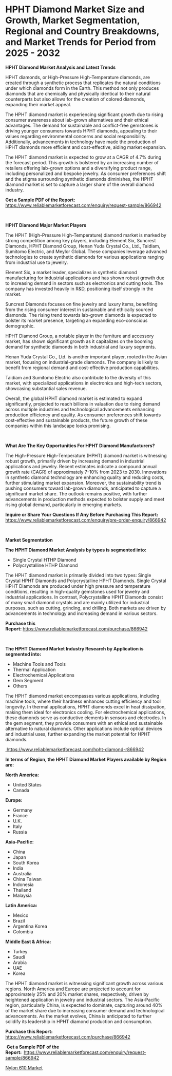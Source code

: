 <p><h1>HPHT Diamond Market Size and Growth, Market Segmentation, Regional and Country Breakdowns, and Market Trends for Period from 2025 -  2032</h1></p><p><strong>HPHT Diamond Market Analysis and Latest Trends</strong></p>
<p><p>HPHT diamonds, or High-Pressure High-Temperature diamonds, are created through a synthetic process that replicates the natural conditions under which diamonds form in the Earth. This method not only produces diamonds that are chemically and physically identical to their natural counterparts but also allows for the creation of colored diamonds, expanding their market appeal.</p><p>The HPHT diamond market is experiencing significant growth due to rising consumer awareness about lab-grown alternatives and their ethical advantages. The demand for sustainable and conflict-free gemstones is driving younger consumers towards HPHT diamonds, appealing to their values regarding environmental concerns and social responsibility. Additionally, advancements in technology have made the production of HPHT diamonds more efficient and cost-effective, aiding market expansion.</p><p>The HPHT diamond market is expected to grow at a CAGR of 4.7% during the forecast period. This growth is bolstered by an increasing number of retailers offering lab-grown options and a diversifying product range, including personalized and bespoke jewelry. As consumer preferences shift and the stigma surrounding synthetic diamonds diminishes, the HPHT diamond market is set to capture a larger share of the overall diamond industry.</p></p>
<p><strong>Get a Sample PDF of the Report:&nbsp;</strong> <a href="https://www.reliablemarketforecast.com/enquiry/request-sample/866942?utm_campaign=3091&utm_medium=2&utm_source=Github&utm_content=ia&utm_term=01042025&utm_id=hpht-diamond">https://www.reliablemarketforecast.com/enquiry/request-sample/866942</a></p>
<p>&nbsp;</p>
<p><strong>HPHT Diamond Major Market Players</strong></p>
<p><p>The HPHT (High-Pressure High-Temperature) diamond market is marked by strong competition among key players, including Element Six, Suncrest Diamonds, HPHT Diamond Group, Henan Yuda Crystal Co., Ltd., Taidiam, Sumitomo Electric, and Meylor Global. These companies leverage advanced technologies to create synthetic diamonds for various applications ranging from industrial use to jewelry. </p><p>Element Six, a market leader, specializes in synthetic diamond manufacturing for industrial applications and has shown robust growth due to increasing demand in sectors such as electronics and cutting tools. The company has invested heavily in R&D, positioning itself strongly in the market.</p><p>Suncrest Diamonds focuses on fine jewelry and luxury items, benefiting from the rising consumer interest in sustainable and ethically sourced diamonds. The rising trend towards lab-grown diamonds is expected to bolster its market presence, targeting an expanding eco-conscious demographic.</p><p>HPHT Diamond Group, a notable player in the furniture and accessory market, has shown significant growth as it capitalizes on the booming demand for synthetic diamonds in both industrial and luxury segments. </p><p>Henan Yuda Crystal Co., Ltd. is another important player, rooted in the Asian market, focusing on industrial-grade diamonds. The company is likely to benefit from regional demand and cost-effective production capabilities.</p><p>Taidiam and Sumitomo Electric also contribute to the diversity of this market, with specialized applications in electronics and high-tech sectors, showcasing substantial sales revenue.</p><p>Overall, the global HPHT diamond market is estimated to expand significantly, projected to reach billions in valuation due to rising demand across multiple industries and technological advancements enhancing production efficiency and quality. As consumer preferences shift towards cost-effective and sustainable products, the future growth of these companies within this landscape looks promising.</p></p>
<p>&nbsp;</p>
<p><strong>What Are The Key Opportunities For HPHT Diamond Manufacturers?</strong></p>
<p><p>The High-Pressure High-Temperature (HPHT) diamond market is witnessing robust growth, primarily driven by increasing demand in industrial applications and jewelry. Recent estimates indicate a compound annual growth rate (CAGR) of approximately 7-10% from 2023 to 2030. Innovations in synthetic diamond technology are enhancing quality and reducing costs, further stimulating market expansion. Moreover, the sustainability trend is pushing consumers toward lab-grown diamonds, anticipated to capture a significant market share. The outlook remains positive, with further advancements in production methods expected to bolster supply and meet rising global demand, particularly in emerging markets.</p></p>
<p><strong>Inquire or Share Your Questions If Any Before Purchasing This Report:</strong> <a href="https://www.reliablemarketforecast.com/enquiry/pre-order-enquiry/866942?utm_campaign=3091&utm_medium=2&utm_source=Github&utm_content=ia&utm_term=01042025&utm_id=hpht-diamond">https://www.reliablemarketforecast.com/enquiry/pre-order-enquiry/866942</a></p>
<p>&nbsp;</p>
<p><strong>Market Segmentation</strong></p>
<p><strong>The HPHT Diamond Market Analysis by types is segmented into:</strong></p>
<p><ul><li>Single Crystal HTHP Diamond</li><li>Polycrystalline HTHP Diamond</li></ul></p>
<p><p>The HPHT diamond market is primarily divided into two types: Single Crystal HPHT Diamonds and Polycrystalline HPHT Diamonds. Single Crystal HPHT Diamonds are produced under high pressure and temperature conditions, resulting in high-quality gemstones used for jewelry and industrial applications. In contrast, Polycrystalline HPHT Diamonds consist of many small diamond crystals and are mainly utilized for industrial purposes, such as cutting, grinding, and drilling. Both markets are driven by advancements in technology and increasing demand in various sectors.</p></p>
<p><strong>Purchase this Report:&nbsp;</strong><a href="https://www.reliablemarketforecast.com/purchase/866942?utm_campaign=3091&utm_medium=2&utm_source=Github&utm_content=ia&utm_term=01042025&utm_id=hpht-diamond">https://www.reliablemarketforecast.com/purchase/866942</a></p>
<p>&nbsp;</p>
<p><strong>The HPHT Diamond Market Industry Research by Application is segmented into:</strong></p>
<p><ul><li>Machine Tools and Tools</li><li>Thermal Application</li><li>Electrochemical Applications</li><li>Gem Segment</li><li>Others</li></ul></p>
<p><p>The HPHT diamond market encompasses various applications, including machine tools, where their hardness enhances cutting efficiency and tool longevity. In thermal applications, HPHT diamonds excel in heat dissipation, making them ideal for electronics cooling. For electrochemical applications, these diamonds serve as conductive elements in sensors and electrodes. In the gem segment, they provide consumers with an ethical and sustainable alternative to natural diamonds. Other applications include optical devices and industrial uses, further expanding the market potential for HPHT diamonds.</p></p>
<p><a href="https://www.reliablemarketforecast.com/hpht-diamond-r866942?utm_campaign=3091&utm_medium=2&utm_source=Github&utm_content=ia&utm_term=01042025&utm_id=hpht-diamond">&nbsp;https://www.reliablemarketforecast.com/hpht-diamond-r866942</a></p>
<p><strong>In terms of Region, the HPHT Diamond Market Players available by Region are:</strong></p>
<p>
    <p> <strong> North America: </strong>
        <ul>
            <li>United States</li>
            <li>Canada</li>
        </ul>
        </p> 
    <p> <strong> Europe: </strong>
        <ul>
            <li>Germany</li>
            <li>France</li>
            <li>U.K.</li>
            <li>Italy</li>
            <li>Russia</li>
        </ul>
        </p> 
    <p> <strong> Asia-Pacific: </strong>
        <ul>
            <li>China</li>
            <li>Japan</li>
            <li>South Korea</li>
            <li>India</li>
            <li>Australia</li>
            <li>China Taiwan</li>
            <li>Indonesia</li>
            <li>Thailand</li>
            <li>Malaysia</li>
        </ul>
        </p> 
    <p> <strong> Latin America: </strong>
        <ul>
            <li>Mexico</li>
            <li>Brazil</li>
            <li>Argentina Korea</li>
            <li>Colombia</li>
        </ul>
        </p> 
    <p> <strong> Middle East & Africa: </strong>
        <ul>
            <li>Turkey</li>
            <li>Saudi</li>
            <li>Arabia</li>
            <li>UAE</li>
            <li>Korea</li>
        </ul>
    </p>
    </p>
<p><p>The HPHT diamond market is witnessing significant growth across various regions. North America and Europe are projected to account for approximately 25% and 20% market shares, respectively, driven by heightened application in jewelry and industrial sectors. The Asia-Pacific region, particularly China, is expected to dominate, capturing around 40% of the market share due to increasing consumer demand and technological advancements. As the market evolves, China is anticipated to further solidify its leadership in HPHT diamond production and consumption.</p></p>
<p><strong>Purchase this Report: </strong><a href="https://www.reliablemarketforecast.com/purchase/866942?utm_campaign=3091&utm_medium=2&utm_source=Github&utm_content=ia&utm_term=01042025&utm_id=hpht-diamond">https://www.reliablemarketforecast.com/purchase/866942</a></p>
<p>&nbsp;<strong>Get a Sample PDF of the Report:&nbsp;&nbsp;</strong><a href="https://www.reliablemarketforecast.com/enquiry/request-sample/866942?utm_campaign=3091&utm_medium=2&utm_source=Github&utm_content=ia&utm_term=01042025&utm_id=hpht-diamond">https://www.reliablemarketforecast.com/enquiry/request-sample/866942</a></p>
<p><strong></strong></p>
<p><p><a href="https://github.com/ugurgyuri/Market-Research-Report-List-1/blob/main/nylon-610-market.md?utm_campaign=3091&utm_medium=2&utm_source=Github&utm_content=ia&utm_term=01042025&utm_id=hpht-diamond">Nylon 610 Market</a></p></p>